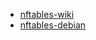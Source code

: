 - [nftables-wiki](https://wiki.nftables.org/wiki-nftables/index.php/Main_Page)
- [nftables-debian](https://wiki.debian.org/nftables)
